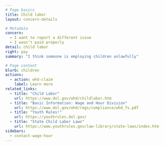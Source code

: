 ```yaml
---
# Page basics
title: Child labor
layout: concern-details

# Metadata
concern:
  - I want to report a different issue
  - I wasn’t paid properly
detail: child labor
right: pay
summary: "I think someone is employing children unlawfully"

# Page content
blurb: children
actions:
  - action: whd-claim
    label: Learn more
related_links:
  - title: "Child Labor"
    url: https://www.dol.gov/whd/childlabor.htm
  - title: "Basic Information: Wage and Hour Division"
    url: https://www.dol.gov/whd/regs/compliance/whd_fs.pdf
  - title: "Youth Rules!"
    url: https://youthrules.dol.gov/
  - title: "State Child Labor Laws"
    url: https://www.youthrules.gov/law-library/state-laws/index.htm
sidebars:
  - contact-wage-hour
---
```

